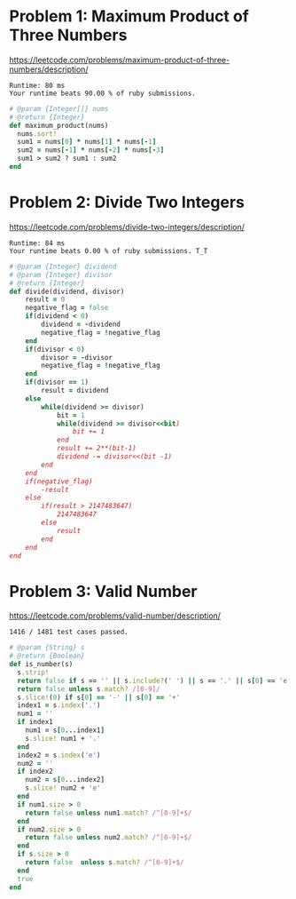 # Problem 1: Maximum Product of Three Numbers

https://leetcode.com/problems/maximum-product-of-three-numbers/description/

```
Runtime: 80 ms
Your runtime beats 90.00 % of ruby submissions.
```

```ruby
# @param {Integer[]} nums
# @return {Integer}
def maximum_product(nums)
  nums.sort!
  sum1 = nums[0] * nums[1] * nums[-1]
  sum2 = nums[-1] * nums[-2] * nums[-3]
  sum1 > sum2 ? sum1 : sum2
end
```

# Problem 2: Divide Two Integers

https://leetcode.com/problems/divide-two-integers/description/

```
Runtime: 84 ms
Your runtime beats 0.00 % of ruby submissions. T_T
```

```ruby
# @param {Integer} dividend
# @param {Integer} divisor
# @return {Integer}
def divide(dividend, divisor)
    result = 0
    negative_flag = false
    if(dividend < 0)
        dividend = -dividend
        negative_flag = !negative_flag
    end
    if(divisor < 0)
        divisor = -divisor
        negative_flag = !negative_flag
    end
    if(divisor == 1)
        result = dividend
    else
        while(dividend >= divisor)
            bit = 1
            while(dividend >= divisor<<bit)
                bit += 1
            end
            result += 2**(bit-1)
            dividend -= divisor<<(bit -1)
        end
    end
    if(negative_flag)
        -result
    else
        if(result > 2147483647)
            2147483647
        else
            result
        end
    end
end
```

# Problem 3: Valid Number

https://leetcode.com/problems/valid-number/description/

```
1416 / 1481 test cases passed.
```

```ruby
# @param {String} s
# @return {Boolean}
def is_number(s)
  s.strip!
  return false if s == '' || s.include?(' ') || s == '.' || s[0] == 'e' || s == '-'
  return false unless s.match? /[0-9]/
  s.slice!(0) if s[0] == '-' || s[0] == '+'
  index1 = s.index('.')
  num1 = ''
  if index1
    num1 = s[0...index1]
    s.slice! num1 + '.'
  end
  index2 = s.index('e')
  num2 = ''
  if index2
    num2 = s[0...index2]
    s.slice! num2 + 'e'
  end
  if num1.size > 0
    return false unless num1.match? /^[0-9]+$/
  end
  if num2.size > 0
    return false unless num2.match? /^[0-9]+$/
  end
  if s.size > 0
    return false  unless s.match? /^[0-9]+$/
  end
  true
end
```


